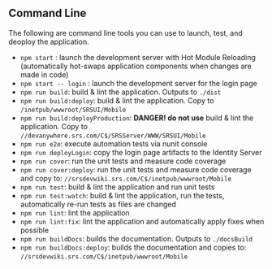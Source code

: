 ## Command Line

The following are command line tools you can use to launch, test, and deoploy the application.

- `npm start` : launch the development server with Hot Module Reloading (automatically hot-swaps application components when changes are made in code)
- `npm start -- login` : launch the development server for the login page
- `npm run build`: build & lint the application. Outputs to `./dist`
- `npm run build:deploy`: build & lint the application. Copy to `/inetpub/wwwroot/SRSUI/Mobile`
- `npm run build:deployProduction`: **DANGER! do not use** build & lint the application. Copy to `//devanywhere.srs.com/C$/SRSServer/WWW/SRSUI/Mobile`
- `npm run e2e`: execute automation tests via nunit console
- `npm run deployLogin`: copy the login page artifacts to the Identity Server
- `npm run cover`: run the unit tests and measure code coverage
- `npm run cover:deploy`: run the unit tests and measure code coverage and copy to: `//srsdevwiki.srs.com/C$/inetpub/wwwroot/Mobile`
- `npm run test`: build & lint the application and run unit tests
- `npm run test:watch`: build & lint the application, run the tests, automatically re-run tests as files are changed
- `npm run lint`: lint the application
- `npm run lint:fix`: lint the application and automatically apply fixes when possible
- `npm run buildDocs`: builds the documentation. Outputs to `./docsBuild`
- `npm run buildDocs:deploy`: builds the documentation and copies to: `//srsdevwiki.srs.com/C$/inetpub/wwwroot/Mobile`
